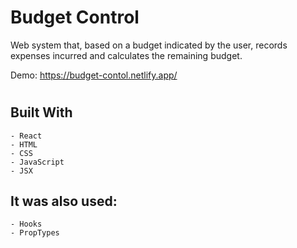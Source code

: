 # Budget Control

Web system that, based on a budget indicated by the user, records expenses incurred and calculates the remaining budget.

Demo: https://budget-contol.netlify.app/

#

## Built With

    - React
    - HTML
    - CSS
  	- JavaScript
    - JSX
    
## It was also used:
    - Hooks
    - PropTypes
